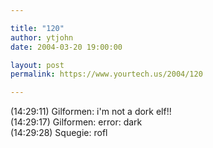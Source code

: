 ```yaml
---

title: "120"
author: ytjohn
date: 2004-03-20 19:00:00

layout: post
permalink: https://www.yourtech.us/2004/120

---
```

(14:29:11) Gilformen: i'm not a dork elf!!<br />
(14:29:17) Gilformen: error: dark<br />
(14:29:28) Squegie: rofl<br />

